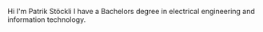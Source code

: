 Hi I'm Patrik Stöckli 
I have a Bachelors degree in electrical engineering and information technology. 
